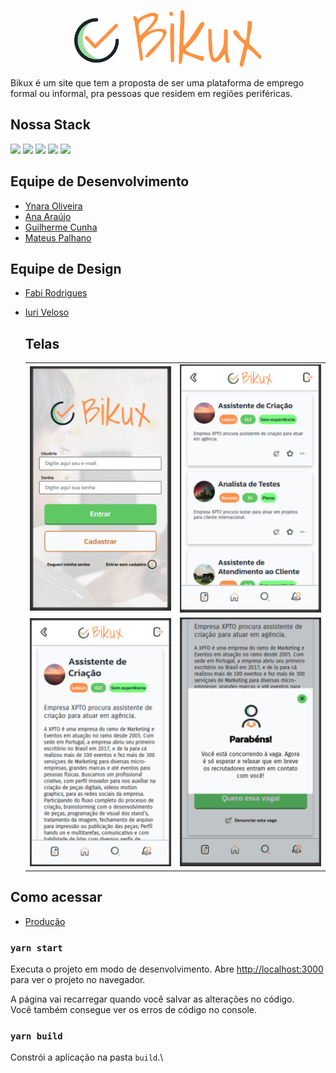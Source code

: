 <p align="center">
  <a href="https://www.gatsbyjs.com">
    <img alt="Gatsby" src="src/assets/images/logo.svg" width="300" />
  </a>
</p>
Bikux é um site que tem a proposta de ser uma plataforma de emprego formal ou informal, pra pessoas que residem em regiões periféricas.

## Nossa Stack

<img src="https://img.shields.io/badge/html5%20-%23E34F26.svg?&style=for-the-badge&logo=html5&logoColor=white"/>
<img src="https://img.shields.io/badge/css3%20-%231572B6.svg?&style=for-the-badge&logo=css3&logoColor=white"/>
<img src="https://img.shields.io/badge/javascript%20-%23323330.svg?&style=for-the-badge&logo=javascript&logoColor=%23F7DF1E"/>
<img src="https://img.shields.io/badge/react%20-%2320232a.svg?&style=for-the-badge&logo=react&logoColor=%2361DAFB"/>
<img src="https://img.shields.io/badge/SASS%20-hotpink.svg?&style=for-the-badge&logo=SASS&logoColor=white"/>

## Equipe de Desenvolvimento

- [Ynara Oliveira](https://github.com/ynaraoliveira)
- [Ana Araújo](https://github.com/arapujo)
- [Guilherme Cunha](https://github.com/GuilhermeSCunha)
- [Mateus Palhano](https://github.com/palhanos/)

## Equipe de Design

- [Fabi Rodrigues](https://www.linkedin.com/in/frontfabi/)
- [Iuri Veloso](https://www.linkedin.com/in/iuri-veloso-f%C3%A9lix/)

  ## Telas

  <table>
    <tr>
      <td><img width="240" alt="tela de login" src="src/assets/images/telas/tela-01.png"></td>
      <td><img width="240" alt="tela com todas as vagas" src="src/assets/images/telas/tela-02.png"></td>
    </tr>
    <tr>
      <td><img width="240" alt="tela com detalhes da vaga" src="src/assets/images/telas/tela-03.png"></td>
      <td><img width="240" alt="tela de confirmacao da vaga" src="src/assets/images/telas/tela-04.png"></td>
    </tr> 
  </table>

## Como acessar

- [Produção](https://bikux.netlify.app/)

### `yarn start`

Executa o projeto em modo de desenvolvimento.
Abre [http://localhost:3000](http://localhost:3000) para ver o projeto no navegador.

A página vai recarregar quando você salvar as alterações no código.\
Você também consegue ver os erros de código no console.

### `yarn build`

Constrói a aplicação na pasta `build`.\

